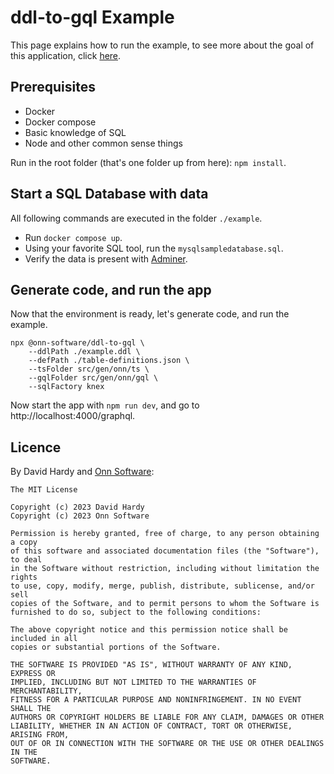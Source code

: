 # ddl-to-gql Example
This page explains how to run the example, to see more about the goal of this application, click [here](https://github.com/onn-software/ddl-to-gql).

## Prerequisites

- Docker
- Docker compose
- Basic knowledge of SQL
- Node and other common sense things

Run in the root folder (that's one folder up from here): `npm install`.

## Start a SQL Database with data
All following commands are executed in the folder `./example`.
- Run `docker compose up`.
- Using your favorite SQL tool, run the `mysqlsampledatabase.sql`.
- Verify the data is present with [Adminer](http://localhost:8080/?server=db&username=root&db=classicmodels).

## Generate code, and run the app
Now that the environment is ready, let's generate code, and run the example.

```npm
npx @onn-software/ddl-to-gql \
    --ddlPath ./example.ddl \
    --defPath ./table-definitions.json \
    --tsFolder src/gen/onn/ts \
    --gqlFolder src/gen/onn/gql \
    --sqlFactory knex
```

Now start the app with `npm run dev`, and go to http://localhost:4000/graphql.

## Licence

By David Hardy and [Onn Software](https://onn.software):

```
The MIT License

Copyright (c) 2023 David Hardy
Copyright (c) 2023 Onn Software

Permission is hereby granted, free of charge, to any person obtaining a copy
of this software and associated documentation files (the "Software"), to deal
in the Software without restriction, including without limitation the rights
to use, copy, modify, merge, publish, distribute, sublicense, and/or sell
copies of the Software, and to permit persons to whom the Software is
furnished to do so, subject to the following conditions:

The above copyright notice and this permission notice shall be included in all
copies or substantial portions of the Software.

THE SOFTWARE IS PROVIDED "AS IS", WITHOUT WARRANTY OF ANY KIND, EXPRESS OR
IMPLIED, INCLUDING BUT NOT LIMITED TO THE WARRANTIES OF MERCHANTABILITY,
FITNESS FOR A PARTICULAR PURPOSE AND NONINFRINGEMENT. IN NO EVENT SHALL THE
AUTHORS OR COPYRIGHT HOLDERS BE LIABLE FOR ANY CLAIM, DAMAGES OR OTHER
LIABILITY, WHETHER IN AN ACTION OF CONTRACT, TORT OR OTHERWISE, ARISING FROM,
OUT OF OR IN CONNECTION WITH THE SOFTWARE OR THE USE OR OTHER DEALINGS IN THE
SOFTWARE.
```
